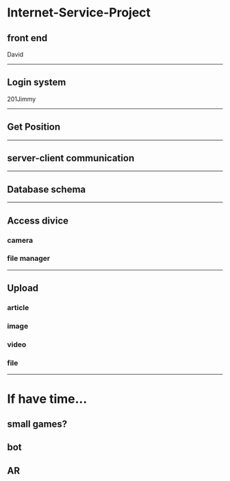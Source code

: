 # Internet-Service-Project

## front end
David

---

## Login system
201Jimmy

---

## Get Position

---

## server-client communication

---

## Database schema

---

## Access divice
### camera
### file manager

---

## Upload
### article
### image
### video
### file

---

# If have time...

## small games?

## bot

## AR
